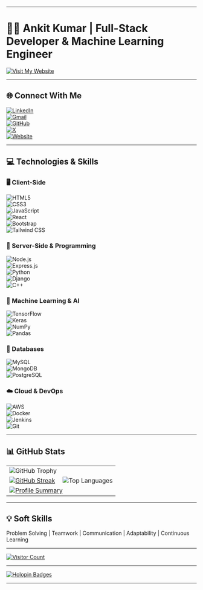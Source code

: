 
---

# 👨‍💻 Ankit Kumar | Full-Stack Developer & Machine Learning Engineer

[![Visit My Website](https://img.shields.io/badge/Website-bento.me%2Fankit--k-blue?style=for-the-badge&logo=internetexplorer)](https://bento.me/ankit-k)

---

## 🌐 Connect With Me

[![LinkedIn](https://img.shields.io/badge/LinkedIn-blue?style=for-the-badge&logo=linkedin)](https://www.linkedin.com/in/ankitkeshri0)  
[![Gmail](https://img.shields.io/badge/Gmail-D14836?style=for-the-badge&logo=gmail&logoColor=white)](mailto:ankitkumar9864@gmail.com)  
[![GitHub](https://img.shields.io/badge/GitHub-100000?style=for-the-badge&logo=github&logoColor=white)](https://github.com/chuck-ankit)  
[![X](https://img.shields.io/badge/X-000000?style=for-the-badge&logo=x&logoColor=white)](https://x.com/snobby_coder)  
[![Website](https://img.shields.io/badge/Website-bento.me%2Fankit--k-blue?style=for-the-badge&logo=internetexplorer)](https://bento.me/ankit-k)

---

## 💻 Technologies & Skills

### 🖥️ Client-Side
![HTML5](https://img.shields.io/badge/HTML5-E34F26?style=for-the-badge&logo=html5&logoColor=white)  
![CSS3](https://img.shields.io/badge/CSS3-1572B6?style=for-the-badge&logo=css3&logoColor=white)  
![JavaScript](https://img.shields.io/badge/JavaScript-323330?style=for-the-badge&logo=javascript&logoColor=F7DF1E)  
![React](https://img.shields.io/badge/React-20232A?style=for-the-badge&logo=react&logoColor=61DAFB)  
![Bootstrap](https://img.shields.io/badge/Bootstrap-563D7C?style=for-the-badge&logo=bootstrap&logoColor=white)  
![Tailwind CSS](https://img.shields.io/badge/Tailwind%20CSS-06B6D4?style=for-the-badge&logo=tailwind-css&logoColor=white)

### 🔧 Server-Side & Programming
![Node.js](https://img.shields.io/badge/Node.js-43853D?style=for-the-badge&logo=node.js&logoColor=white)  
![Express.js](https://img.shields.io/badge/Express.js-000000?style=for-the-badge&logo=express&logoColor=white)  
![Python](https://img.shields.io/badge/Python-3776AB?style=for-the-badge&logo=python&logoColor=white)  
![Django](https://img.shields.io/badge/Django-092E20?style=for-the-badge&logo=django&logoColor=white)  
![C++](https://img.shields.io/badge/C++-00599C?style=for-the-badge&logo=c%2B%2B&logoColor=white)

### 🤖 Machine Learning & AI
![TensorFlow](https://img.shields.io/badge/TensorFlow-FF6F00?style=for-the-badge&logo=tensorflow&logoColor=white)  
![Keras](https://img.shields.io/badge/Keras-D00000?style=for-the-badge&logo=keras&logoColor=white)  
![NumPy](https://img.shields.io/badge/NumPy-013243?style=for-the-badge&logo=numpy&logoColor=white)  
![Pandas](https://img.shields.io/badge/Pandas-150458?style=for-the-badge&logo=pandas&logoColor=white)

### 💾 Databases
![MySQL](https://img.shields.io/badge/MySQL-00000F?style=for-the-badge&logo=mysql&logoColor=white)  
![MongoDB](https://img.shields.io/badge/MongoDB-4EA94B?style=for-the-badge&logo=mongodb&logoColor=white)  
![PostgreSQL](https://img.shields.io/badge/PostgreSQL-336791?style=for-the-badge&logo=postgresql&logoColor=white)

### ☁️ Cloud & DevOps
![AWS](https://img.shields.io/badge/Amazon_AWS-232F3E?style=for-the-badge&logo=amazon-aws&logoColor=white)  
![Docker](https://img.shields.io/badge/Docker-2CA5E0?style=for-the-badge&logo=docker&logoColor=white)  
![Jenkins](https://img.shields.io/badge/Jenkins-D24939?style=for-the-badge&logo=jenkins&logoColor=white)  
![Git](https://img.shields.io/badge/Git-F05032?style=for-the-badge&logo=git&logoColor=white)

---

## 📊 GitHub Stats

<table>
  <tr>
    <td><img src="https://github-profile-trophy.vercel.app/?username=chuck-ankit&theme=radical&margin-w=4" alt="GitHub Trophy"></td>
  </tr>
  <tr>
    <td><a href="https://bento.me/ankit-k"><img src="https://streak-stats.demolab.com?user=chuck-ankit&theme=nord&hide_border=true" alt="GitHub Streak"></a></td>
    <td><img src="https://github-readme-stats.vercel.app/api/top-langs/?username=chuck-ankit&theme=vue-dark&layout=compact&hide_border=true" alt="Top Languages"></td>
  </tr>
  <tr>
    <td colspan="2"><a href="https://bento.me/ankit-k"><img src="http://github-profile-summary-cards.vercel.app/api/cards/profile-details?username=chuck-ankit&theme=nord_dark" alt="Profile Summary"></a></td>
  </tr>
</table>

---

## 💡 Soft Skills

Problem Solving | Teamwork | Communication | Adaptability | Continuous Learning  

---

[![Visitor Count](https://visitcount.itsvg.in/api?id=chuck-ankit&icon=0&color=0)](https://visitcount.itsvg.in)

---

[![Holopin Badges](https://holopin.me/chuckankit)](https://holopin.io/@chuckankit)

---
